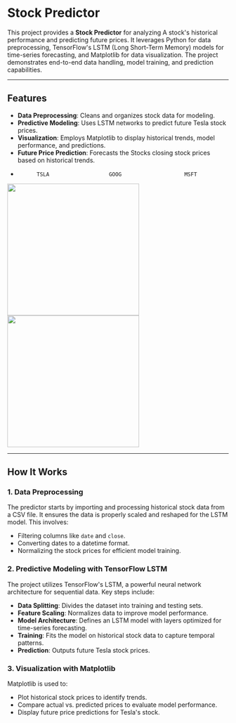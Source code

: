 # Stock Predictor

This project provides a **Stock Predictor** for analyzing A stock's historical performance and predicting future prices. It leverages Python for data preprocessing, TensorFlow's LSTM (Long Short-Term Memory) models for time-series forecasting, and Matplotlib for data visualization. The project demonstrates end-to-end data handling, model training, and prediction capabilities.


---

## Features

- **Data Preprocessing**: Cleans and organizes stock data for modeling.
- **Predictive Modeling**: Uses LSTM networks to predict future Tesla stock prices.
- **Visualization**: Employs Matplotlib to display historical trends, model performance, and predictions.
- **Future Price Prediction**: Forecasts the Stocks closing stock prices based on historical trends.
-           TSLA                   GOOG                    MSFT
<img src="https://github.com/user-attachments/assets/e6d256bd-e23e-4198-9daa-8c2403b61c06" width="300">
<img src="https://github.com/user-attachments/assets/05a47d04-9e33-41e1-956d-b4e4e1a9826f" width="300">


---

## How It Works

### 1. Data Preprocessing

The predictor starts by importing and processing historical stock data from a CSV file. It ensures the data is properly scaled and reshaped for the LSTM model. This involves:
- Filtering columns like `date` and `close`.
- Converting dates to a datetime format.
- Normalizing the stock prices for efficient model training.

### 2. Predictive Modeling with TensorFlow LSTM

The project utilizes TensorFlow's LSTM, a powerful neural network architecture for sequential data. Key steps include:
- **Data Splitting**: Divides the dataset into training and testing sets.
- **Feature Scaling**: Normalizes data to improve model performance.
- **Model Architecture**: Defines an LSTM model with layers optimized for time-series forecasting.
- **Training**: Fits the model on historical stock data to capture temporal patterns.
- **Prediction**: Outputs future Tesla stock prices.

### 3. Visualization with Matplotlib

Matplotlib is used to:
- Plot historical stock prices to identify trends.
- Compare actual vs. predicted prices to evaluate model performance.
- Display future price predictions for Tesla's stock.
